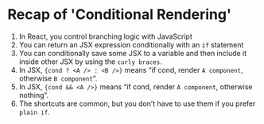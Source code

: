 # Recap of 'Conditional Rendering'

1. In React, you control branching logic with JavaScript
2. You can return an JSX expression conditionally with an `if` statement
3. You can conditionally save some JSX to a variable and then include it inside other JSX by using the `curly braces`.
4. In JSX, `{cond ? <A /> : <B />}` means “if cond, render `A component`, otherwise `B component`”.
5. In JSX, `{cond && <A />}` means “if cond, render `A component`, otherwise nothing”.
6. The shortcuts are common, but you don’t have to use them if you prefer `plain if`.
